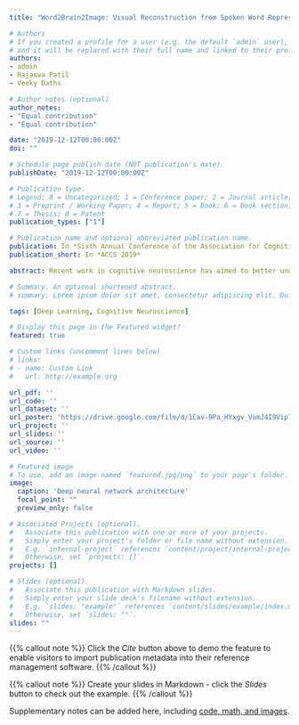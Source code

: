 ```yaml
---
title: "Word2Brain2Image: Visual Reconstruction from Spoken Word Representations"

# Authors
# If you created a profile for a user (e.g. the default `admin` user), write the username (folder name) here 
# and it will be replaced with their full name and linked to their profile.
authors:
- admin
- Rajaswa Patil
- Veeky Baths

# Author notes (optional)
author_notes:
- "Equal contribution"
- "Equal contribution"

date: "2019-12-12T00:00:00Z"
doi: ""

# Schedule page publish date (NOT publication's date).
publishDate: "2019-12-12T00:00:00Z"

# Publication type.
# Legend: 0 = Uncategorized; 1 = Conference paper; 2 = Journal article;
# 3 = Preprint / Working Paper; 4 = Report; 5 = Book; 6 = Book section;
# 7 = Thesis; 8 = Patent
publication_types: ["1"]

# Publication name and optional abbreviated publication name.
publication: In *Sixth Annual Conference of the Association for Cognitive Science in India*
publication_short: In *ACCS 2019*

abstract: Recent work in cognitive neuroscience has aimed to better understand how the brain responds to external stimuli. Extensive study is being done to gauge the involvement of various regions of the brain in the processing of external stimuli. A study by Ostarek et al. has produced experimental evidence of the involvement of low-level visual representations in spoken word processing, using Continuous Flash Suppression (CFS). For example, hearing the word ‘car’ induces a visual representation of a car in extrastriate areas of the visual cortex that seems to have a spatial resolution of some kind. Though the structure of these areas of the brain has been extensively studied, research hasn’t really delved into the functional aspects. In this work, we aim to take this a step further by experimenting with generative models such as Variational Autoencoders (VAEs) (Kingma et al 2013) and Generative Adversarial Networks (GANs) (Goodfellow et al. 2014) to generate images purely from the EEG signals induced by listening to spoken words of objects.

# Summary. An optional shortened abstract.
# summary: Lorem ipsum dolor sit amet, consectetur adipiscing elit. Duis posuere tellus ac convallis placerat. Proin tincidunt magna sed ex sollicitudin condimentum.

tags: [Deep Learning, Cognitive Neuroscience]

# Display this page in the Featured widget?
featured: true

# Custom links (uncomment lines below)
# links:
# - name: Custom Link
#   url: http://example.org

url_pdf: ''
url_code: ''
url_dataset: ''
url_poster: 'https://drive.google.com/file/d/1Cav-9Pa_HYxgv_VumJ4I9VipT718lKRx/view?usp=sharing'
url_project: ''
url_slides: ''
url_source: ''
url_video: ''

# Featured image
# To use, add an image named `featured.jpg/png` to your page's folder. 
image:
  caption: 'Deep neural network architecture'
  focal_point: ""
  preview_only: false

# Associated Projects (optional).
#   Associate this publication with one or more of your projects.
#   Simply enter your project's folder or file name without extension.
#   E.g. `internal-project` references `content/project/internal-project/index.md`.
#   Otherwise, set `projects: []`.
projects: []

# Slides (optional).
#   Associate this publication with Markdown slides.
#   Simply enter your slide deck's filename without extension.
#   E.g. `slides: "example"` references `content/slides/example/index.md`.
#   Otherwise, set `slides: ""`.
slides: ""
---
```


{{% callout note %}}
Click the *Cite* button above to demo the feature to enable visitors to import publication metadata into their reference management software.
{{% /callout %}}

{{% callout note %}}
Create your slides in Markdown - click the *Slides* button to check out the example.
{{% /callout %}}

Supplementary notes can be added here, including [code, math, and images](https://wowchemy.com/docs/writing-markdown-latex/).
